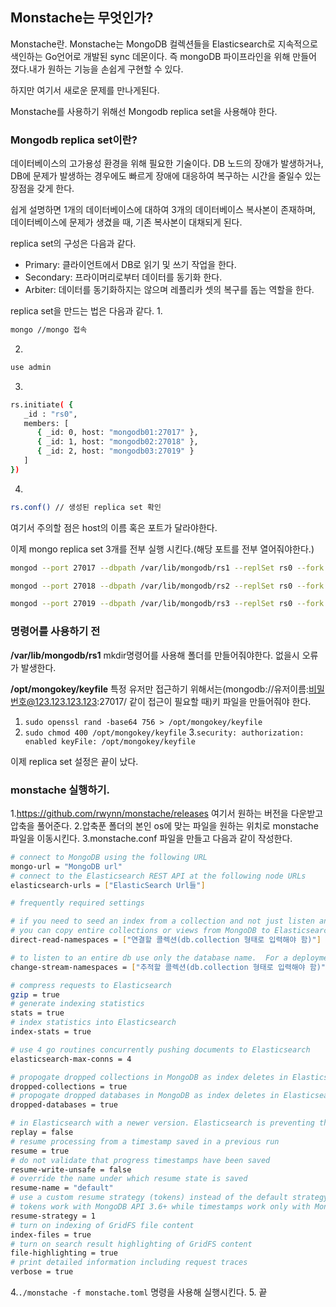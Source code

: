 ## Monstache는 무엇인가?
Monstache란. Monstache는 MongoDB 컬렉션들을 Elasticsearch로 지속적으로 색인하는 Go언어로 개발된 sync 데몬이다. 
즉 mongoDB 파이프라인을 위해 만들어 졌다.내가 원하는 기능을 손쉽게 구현할 수 있다.

하지만 여기서 새로운 문제를 만나게된다.

Monstache를 사용하기 위해선 Mongodb replica set을 사용해야 한다.

### Mongodb replica set이란?
데이터베이스의 고가용성 환경을 위해 필요한 기술이다. DB 노드의 장애가 발생하거나, DB에 문제가 발생하는 경우에도 빠르게 장애에 대응하여 복구하는 시간을 줄일수 있는 장점을 갖게 한다.

쉽게 설명하면 1개의 데이터베이스에 대하여 3개의 데이터베이스 복사본이 존재하며, 데이터베이스에 문제가 생겼을 때, 기존 복사본이 대채되게 된다.

replica set의 구성은 다음과 같다.
- Primary: 클라이언트에서 DB로 읽기 및 쓰기 작업을 한다.
- Secondary: 프라이머리로부터 데이터를 동기화 한다.
- Arbiter: 데이터를 동기화하지는 않으며 레플리카 셋의 복구를 돕는 역할을 한다.

replica set을 만드는 법은 다음과 같다.
1. 
```bash
mongo //mongo 접속
```
2. 
```bash
use admin
```
3. 
```bash
rs.initiate( {
   _id : "rs0",
   members: [
      { _id: 0, host: "mongodb01:27017" },
      { _id: 1, host: "mongodb02:27018" },
      { _id: 2, host: "mongodb03:27019" }
   ]
})
```
4.
```bash
rs.conf() // 생성된 replica set 확인
```

여기서 주의할 점은 host의 이름 혹은 포트가 달라야한다.

이제 mongo replica set 3개를 전부 실행 시킨다.(해당 포트를 전부 열어줘야한다.)
```bash
mongod --port 27017 --dbpath /var/lib/mongodb/rs1 --replSet rs0 --fork --bind_ip 0.0.0.0 --auth --keyFile /opt/mongokey/keyfile --logpath /var/log/mongodb/mongod.log
```
```bash
mongod --port 27018 --dbpath /var/lib/mongodb/rs2 --replSet rs0 --fork --bind_ip 0.0.0.0 --auth --keyFile /opt/mongokey/keyfile --logpath /var/log/mongodb/mongod.log
```
```bash
mongod --port 27019 --dbpath /var/lib/mongodb/rs3 --replSet rs0 --fork --bind_ip 0.0.0.0 --auth --keyFile /opt/mongokey/keyfile --logpath /var/log/mongodb/mongod.log
```

### 명령어를 사용하기 전
**/var/lib/mongodb/rs1** mkdir명령어를 사용해 폴더를 만들어줘야한다. 없을시 오류가 발생한다.

**/opt/mongokey/keyfile** 특정 유저만 접근하기 위해서는(mongodb://유저이름:비밀번호@123.123.123.123:27017/ 같이 접근이 필요할 때)키 파일을 만들어줘야 한다. 
1.  ```sudo openssl rand -base64 756 > /opt/mongokey/keyfile```
2. ```sudo chmod 400 /opt/mongokey/keyfile```
3.```security:
  authorization: enabled
  keyFile: /opt/mongokey/keyfile```

이제 replica set 설정은 끝이 났다.

### monstache 실행하기.
1.https://github.com/rwynn/monstache/releases 여기서 원하는 버전을 다운받고 압축을 풀어준다.
2.압축푼 폴더의 본인 os에 맞는 파일을 원하는 위치로 monstache파일을 이동시킨다.
3.monstache.conf 파일을 만들고 다음과 같이 작성한다.
```bash
# connect to MongoDB using the following URL
mongo-url = "MongoDB url"
# connect to the Elasticsearch REST API at the following node URLs
elasticsearch-urls = ["ElasticSearch Url들"]

# frequently required settings

# if you need to seed an index from a collection and not just listen and sync changes events
# you can copy entire collections or views from MongoDB to Elasticsearch
direct-read-namespaces = ["연결할 콜렉션(db.collection 형태로 입력해야 함)"]

# to listen to an entire db use only the database name.  For a deployment use an empty string.
change-stream-namespaces = ["추적할 콜렉션(db.collection 형태로 입력해야 함)"]

# compress requests to Elasticsearch
gzip = true
# generate indexing statistics
stats = true
# index statistics into Elasticsearch
index-stats = true

# use 4 go routines concurrently pushing documents to Elasticsearch
elasticsearch-max-conns = 4 

# propogate dropped collections in MongoDB as index deletes in Elasticsearch
dropped-collections = true
# propogate dropped databases in MongoDB as index deletes in Elasticsearch
dropped-databases = true

# in Elasticsearch with a newer version. Elasticsearch is preventing the old docs from overwriting new ones.
replay = false
# resume processing from a timestamp saved in a previous run
resume = true
# do not validate that progress timestamps have been saved
resume-write-unsafe = false
# override the name under which resume state is saved
resume-name = "default"
# use a custom resume strategy (tokens) instead of the default strategy (timestamps)
# tokens work with MongoDB API 3.6+ while timestamps work only with MongoDB API 4.0+
resume-strategy = 1
# turn on indexing of GridFS file content
index-files = true
# turn on search result highlighting of GridFS content
file-highlighting = true
# print detailed information including request traces
verbose = true
```
4.```./monstache -f monstache.toml``` 명령을 사용해 실행시킨다.
5. 끝
